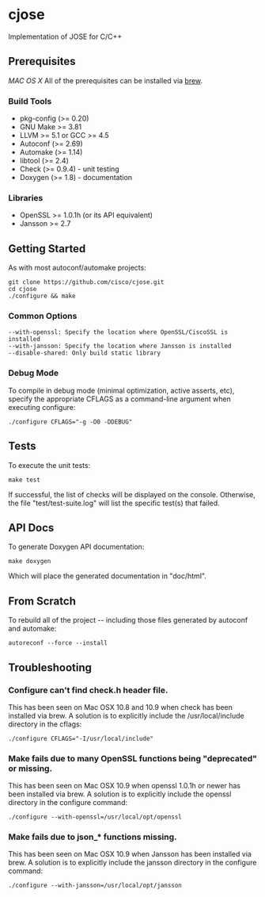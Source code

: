 # cjose #

Implementation of JOSE for C/C++

## Prerequisites ##

*MAC OS X* All of the prerequisites can be installed via [brew](http://brew.sh/).

### Build Tools ###

* pkg-config (>= 0.20)
* GNU Make >= 3.81
* LLVM >= 5.1 or GCC >= 4.5
* Autoconf (>= 2.69)
* Automake (>= 1.14)
* libtool (>= 2.4)
* Check (>= 0.9.4) - unit testing
* Doxygen (>= 1.8) - documentation

### Libraries ###

* OpenSSL >= 1.0.1h (or its API equivalent)
* Jansson >= 2.7

## Getting Started ##

As with most autoconf/automake projects:

    git clone https://github.com/cisco/cjose.git
    cd cjose
    ./configure && make

### Common Options ###

    --with-openssl: Specify the location where OpenSSL/CiscoSSL is installed
    --with-jansson: Specify the location where Jansson is installed
    --disable-shared: Only build static library

### Debug Mode ###

To compile in debug mode (minimal optimization, active asserts, etc), specify the appropriate CFLAGS as a command-line argument when executing configure:

    ./configure CFLAGS="-g -O0 -DDEBUG"


## Tests ##

To execute the unit tests:

    make test

If successful, the list of checks will be displayed on the console.  Otherwise, the file "test/test-suite.log" will list the specific test(s) that failed.

## API Docs ##

To generate Doxygen API documentation:

    make doxygen

Which will place the generated documentation in "doc/html".

## From Scratch ##

To rebuild all of the project -- including those files generated by autoconf and automake:

    autoreconf --force --install

## Troubleshooting ##

### Configure can't find check.h header file.

This has been seen on Mac OSX 10.8 and 10.9 when check has been installed
via brew.  A solution is to explicitly include the /usr/local/include directory
in the cflags:

    ./configure CFLAGS="-I/usr/local/include"

### Make fails due to many OpenSSL functions being "deprecated" or missing.

This has been seen on Mac OSX 10.9 when openssl 1.0.1h or newer has been installed via brew.  A solution is to explicitly include the openssl directory in the configure command:

    ./configure --with-openssl=/usr/local/opt/openssl

### Make fails due to json_* functions missing.

This has been seen on Mac OSX 10.9 when Jansson has been installed via brew.  A solution is to explicitly include the jansson directory in the configure command:

    ./configure --with-jansson=/usr/local/opt/jansson
